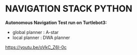 # NAVIGATION STACK PYTHON

**Autonomous Navigation Test run on Turtlebot3:**
- global planner : A-star
- local planner : DWA planner 

https://youtu.be/oVkC_Z6I-0c
